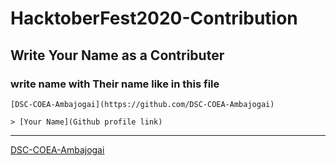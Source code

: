 <h1>HacktoberFest2020-Contribution</h1>

Write Your Name as a Contributer
---
### write name with Their name like in this file 
```
[DSC-COEA-Ambajogai](https://github.com/DSC-COEA-Ambajogai) 

> [Your Name](Github profile link)
```
---
<!--Start writing Name from here-->
[DSC-COEA-Ambajogai](https://github.com/DSC-COEA-Ambajogai)
